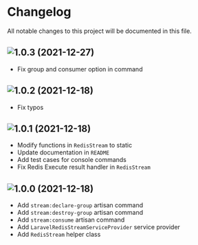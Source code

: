 # Changelog

All notable changes to this project will be documented in this file.

## ![1.0.3 (2021-12-27)](https://github.com/afikrim/laravel-redis-stream/compare/1.0.2...1.0.3)

- Fix group and consumer option in command

## ![1.0.2 (2021-12-18)](https://github.com/afikrim/laravel-redis-stream/compare/1.0.1...1.0.2)

- Fix typos

## ![1.0.1 (2021-12-18)](https://github.com/afikrim/laravel-redis-stream/compare/1.0.0...1.0.1)

- Modify functions in `RedisStream` to static
- Update documentation in `README`
- Add test cases for console commands
- Fix Redis Execute result handler in `RedisStream`

## ![1.0.0 (2021-12-18)](https://github.com/afikrim/laravel-redis-stream/tree/1.0.0)

- Add `stream:declare-group` artisan command
- Add `stream:destroy-group` artisan command
- Add `stream:consume` artisan command
- Add `LaravelRedisStreamServiceProvider` service provider
- Add `RedisStream` helper class
